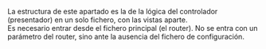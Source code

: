La estructura de este apartado es la de la lógica del controlador (presentador) en un solo fichero, con las vistas aparte.  
Es necesario entrar desde el fichero principal (el router). No se entra con un parámetro del router, sino ante la ausencia
del fichero de configuración.

